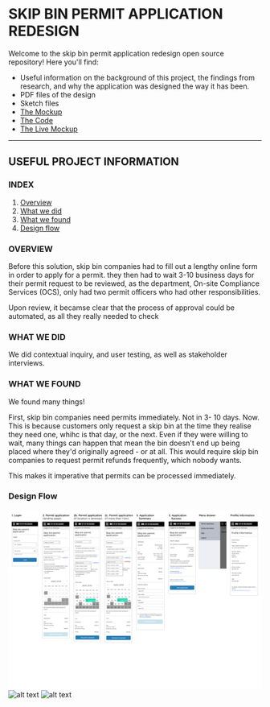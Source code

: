 # SKIP BIN PERMIT APPLICATION REDESIGN

Welcome to the skip bin permit application redesign open source repository! Here you'll find:

* Useful information on the background of this project, the findings from research, and why the application was designed the way it has been.
* PDF files of the design
* Sketch files 
* [The Mockup](https://github.com/CodeforAustralia/com-skip-bins/tree/master/docs)
* [The Code](https://github.com/CodeforAustralia/com-skip-bins/tree/master/code)
* [The Live Mockup](https://codeforaustralia.github.io/com-skip-bins/)

____


## USEFUL PROJECT INFORMATION

### INDEX

1. [Overview](#overview)
2. [What we did](#what-we-did)
3. [What we found](#what-we-found)
4. [Design flow](#design-flow)

### OVERVIEW

Before this solution, skip bin companies had to fill out a lengthy online form in order to apply for a permit. they then had to wait 3-10 business days for their permit request to be reviewed, as the department, On-site Compliance Services (OCS), only had two permit officers who had other responsibilities. 

Upon review, it becamse clear that the process of approval could be automated, as all they really needed to check 

### WHAT WE DID

We did contextual inquiry, and user testing, as well as stakeholder interviews.

### WHAT WE FOUND

We found many things! 

First, skip bin companies need permits immediately. Not in 3- 10 days. Now. This is because customers only request a skip bin at the time they realise they need one, whihc is that day, or the next. Even if they were willing to wait, many things can happen that mean the bin doesn't end up being placed where they'd originally agreed - or at all. This would require skip bin companies to request permit refunds frequently, which nobody wants.

This makes it imperative that permits can be processed immediately.

### Design Flow

![alt text](https://github.com/CodeforAustralia/com-skip-bins/blob/master/imgs/flow.jpg) 
![alt text](https://github.com/CodeforAustralia/com-skip-bins/blob/master/imgs/OnBoarding.jpg) 
![alt text](https://github.com/CodeforAustralia/com-skip-bins/blob/master/imgs/Dashboard.jpg) 
